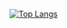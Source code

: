 [![Top Langs](https://github-readme-stats.vercel.app/api/top-langs/?username=MeledoJames&layout=compact&theme=rose_pine)](https://github.com/anuraghazra/github-readme-stats)
